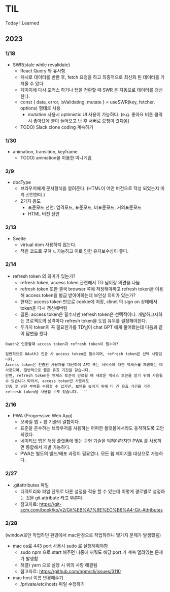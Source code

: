 # TIL
Today I Learned 

## 2023
### 1/18
- SWR(stale while revalidate)
    - React Query 와 유사함
    - 캐시로 데이터를 반환 후, fetch 요청을 하고 최종적으로 최신화 된 데이터를 가져올 수 있다.
    - 페이지에 다시 포커스 하거나 탭을 전환할 때 SWR 은 자동으로 데이터를 갱신한다.
    - const { data, error, isValidating, mutate } = useSWR(key, fetcher, options)  형태로 사용
        - mutation 사용시 optimistic UI 사용이 가능하다. (e.g. 좋아요 버튼 클릭시 좋아요에 불이 들어오고 난 후 서버로 요청이 갔다옴)
    - TODO) Slack clone coding 계속하기
### 1/30
- animation, transition, keyframe
    - TODO) animation을 이용한 미니게임 
### 2/9
- docType
    - 브라우저에게 문서형식을 알려준다.  (HTML이 어떤 버전으로 작성 되었는지 미리 선언한다.)
    - 2가지 용도
        - 표준모드 선언: 엄격모드, 표준모드, 비표준모드, 거의표준모드
        - HTML 버전 선언
### 2/13
- Svelte
    - virtual dom 사용하지 않는다.
    - 적은 코드로 구혀 ㄴ가능하고 이로 인한 유지보수성이 좋다.
### 2/14
- refresh token 의 의미가 있는가?
    - refresh token, access token 관련해서 TD 님이랑 의견을 나눔
    - refresh token 또한 결국 browser 쪽에 저장해야하고 refresh token을 이용해 access token을 발급 받아야하는데 보안상 의미가 있는가? 
    - 현재는 access token 만으로 cookie에 저장, clinet 의 sign on 상태에서 token을 다시 갱신해버림
    - 결론: access token은 필수지만 refresh token은 선택적이다. 개발하고자하는 프로젝트의 성격마다 refresh token을 도입 유무를 결정해야한다. 
    - 두가지 token이 꼭 필요한가를 TD님이 chat GPT 에게 물어봤는데 다음과 같이 답변을 줬다.
``` 
Oauth2 인증할때 access token과 refresh token이 필수야?

일반적으로 OAuth2 인증 시 access token은 필수이며, refresh token은 선택 사항입니다. 
Access token은 인증된 사용자를 대신하여 API 또는 서비스에 대한 액세스를 제공하는 데 사용되며, 일반적으로 짧은 유효 기간을 갖습니다. 
반면, refresh token은 액세스 토큰이 만료될 때 새로운 액세스 토큰을 얻기 위해 사용될 수 있습니다.따라서, access token만 사용해도 
인증 및 권한 부여를 수행할 수 있지만, 보안을 높이기 위해 더 긴 유효 기간을 가진 refresh token을 사용할 수도 있습니다. ```
``` 

### 2/16
- PWA (Progressive Web App)
    - 모바일 앱 + 웹 기술의 결합이다.
    - 표준을 준수하는 브라우저를 사용하는 어떠한 플랫폼에서라도 동작하도록 고안되었다.
    - 네이티브 앱은 해당 플랫폼에 맞는 구현 기술을 익혀야하지만 PWA 를 사용하면 통합해서 개발 가능하다.
    - PWA는 별도의 빌드/배포 과정이 필요없다. 모든 웹 페이지를 대상으로 가능하다.

### 2/27
- .gitattributes 파일
    - 디렉토리와 파일 단위로 다른 설정을 적용 할 수 있는데 이렇게 경로별로 설정하는 것을 git attribute 라고 부른다.
    - 참고자료: https://git-scm.com/book/ko/v2/Git%EB%A7%9E%EC%B6%A4-Git-Attributes
    
### 2/28
(window로만 작업하던 환경에서 mac환경으로 작업하려니 몇가지 문제가 발생했음)
- mac os로 443 port 사용시 sudo 로 실행해줘야함
    - sudo npm 으로 start 해주면 나중에 꺼줘도 해당 port 가 계속 열려있는 문제가 발생함
    - 해결) yarn 으로 실행 시 위의 사항 해결됨
    - 참고자료: https://github.com/npm/cli/issues/3110
- mac host 이름 변경해주기
    - /private/etc/hosts 파일 수정하기 
